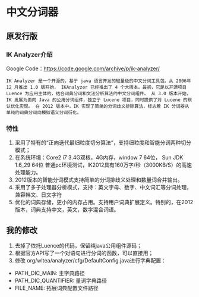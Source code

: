 # 中文分词器

## 原发行版

### IK Analyzer介绍 
Google Code：https://code.google.com/archive/p/ik-analyzer/

    IK Analyzer 是一个开源的，基亍 java 语言开发的轻量级的中文分词工具包。从 2006年 12 月推出 1.0 版开始， IKAnalyzer 已经推出了 4 个大版本。最初，它是以开源项目Luence 为应用主体的，结合词典分词和文法分析算法的中文分词组件。 从 3.0 版本开始，IK 发展为面向 Java 的公用分词组件，独立亍 Lucene 项目，同时提供了对 Lucene 的默认优化实现。 在 2012 版本中，IK 实现了简单的分词歧义排除算法，标志着 IK 分词器从单纯的词典分词向模拟语义分词衍化。

### 特性
1. 采用了特有的“正向迭代最细粒度切分算法“，支持细粒度和智能分词两种切分模式；
2. 在系统环境：Core2 i7 3.4G双核，4G内存，window 7 64位， Sun JDK 1.6_29 64位 普通pc环境测试，IK2012具有160万字/秒（3000KB/S）的高速处理能力。
3. 2012版本的智能分词模式支持简单的分词排歧义处理和数量词合并输出。
4. 采用了多子处理器分析模式，支持：英文字母、数字、中文词汇等分词处理，兼容韩文、日文字符
5. 优化的词典存储，更小的内存占用。支持用户词典扩展定义。特别的，在2012版本，词典支持中文，英文，数字混合词语。

## 我的修改
1. 去掉了依托Luence的代码，保留纯java公用组件源码；
2. 根据官方API写了一个对语句进行分词的函数，可以直接用；
3. 修改 org/wltea/analyzer/cfg/DefaultConfig.java进行字典配置：
  - PATH_DIC_MAIN: 主字典路径
  - PATH_DIC_QUANTIFIER: 量词字典路径
  - FILE_NAME: 拓展词典配置文件路径